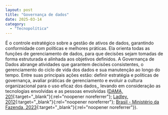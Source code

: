 ```yaml
---
layout: post
title: "Governança de dados"
date: 2025-03-14
category:
  - "Tecnopolítica"
---
```

É o controle estratégico sobre a gestão de ativos de dados, garantindo conformidade com políticas e melhores práticas. Ela orienta todas as funções de gerenciamento de dados, para que decisões sejam tomadas de forma estruturada e alinhada aos objetivos definidos. A Governança de Dados abrange atividades que garantem decisões consistentes, o gerenciamento do ciclo de vida dos dados e sua manutenção ao longo do tempo. Entre suas principais ações estão: definir estratégia e políticas de governança, avaliar práticas de gerenciamento e evoluir a cultura organizacional para o uso eficaz dos dados,, levando em consideração as tecnologias envolvidas e as pessoas envolvidas ([DAMA, 201](https://technicspub.com/dmbok2/){:target="_blank"}{:rel="noopener noreferrer"}; [Ladley, 2012](https://labordoc.ilo.org/discovery/fulldisplay?docid=alma995037890902676&context=L&vid=41ILO_INST:41ILO_V1&lang=en&search_scope=MyInst_and_CI&adaptor=Local%20Search%20Engine&tab=Everything&query=sub,exact,Data%20Protection){:target="_blank"}{:rel="noopener noreferrer"}; [Brasil - Ministério da Fazenda, 2023](https://www.escolavirtual.gov.br/curso/270){:target="_blank"}{:rel="noopener noreferrer"}).